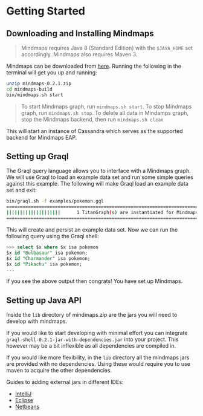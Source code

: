 # Getting Started

## Downloading and Installing Mindmaps

> Mindmaps requires Java 8 (Standard Edition) with the `$JAVA_HOME` set
> accordingly. Mindmaps also requires Maven 3.

Mindmaps can be downloaded from
[here](http://mindmaps.io/download/mindmaps-0.2.1.zip). Running the following
in the terminal will get you up and running:

```bash
unzip mindmaps-0.2.1.zip
cd mindmaps-build
bin/mindmaps.sh start
```

> To start Mindmaps graph, run `mindmaps.sh start`. To stop Mindmaps graph, run
> `mindmaps.sh stop`. To delete all data in Mindamps graph, stop the Mindmaps
> backend, then run `mindmaps.sh clean`

This will start an instance of Cassandra which serves as the supported backend
for Mindmaps EAP.

## Setting up Graql

The Graql query language allows you to interface with a Mindmaps graph. We will
use Graql to load an example data set and run some simple queries against this
example. The following will make Graql load an example data set and exit:

```bash
bin/graql.sh -f examples/pokemon.gql
=================================================================================================
||||||||||||||||||||      1 TitanGraph(s) are instantiated for Mindmaps      ||||||||||||||||||||
=================================================================================================
```

This will create and persist an example data set. Now we can run the following
query using the Graql shell:

```sql
>>> select $x where $x isa pokemon
$x id "Bulbasaur" isa pokemon;
$x id "Charmander" isa pokemon;
$x id "Pikachu" isa pokemon;
...
```

If you see the above output then congrats! You have set up Mindmaps.

## Setting up Java API

Inside the `lib` directory of mindmaps.zip are the jars you will need to
develop with mindmaps. 

If you would like to start developing with minimal effort you can integrate
`graql-shell-0.2.1-jar-with-dependencies.jar` into your project. This however
may be a bit inflexible as all dependencies are compiled in. 

If you would like more flexibility, in the `lib` directory all the mindmaps
jars are provided with no dependencies. Using these would require you to use
maven to acquire the other dependencies.

Guides to adding external jars in different IDEs:

- [IntelliJ](https://www.jetbrains.com/help/idea/2016.1/configuring-module-dependencies-and-libraries.html)
- [Eclipse](http://www.tutorialspoint.com/eclipse/eclipse_java_build_path.htm)
- [Netbeans](http://oopbook.com/java-classpath-2/classpath-in-netbeans/)
